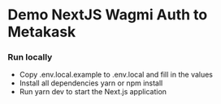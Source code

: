 # Demo NextJS Wagmi Auth to Metakask

### Run locally
* Copy .env.local.example to .env.local and fill in the values
* Install all dependencies yarn or npm install
* Run yarn dev to start the Next.js application
